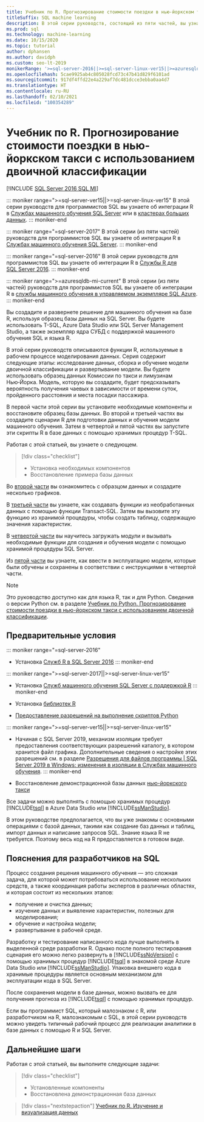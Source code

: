 ```yaml
---
title: Учебник по R. Прогнозирование стоимости поездки в нью-йоркском такси с использованием двоичной классификации
titleSuffix: SQL machine learning
description: В этой серии руководств, состоящий из пяти частей, вы узнаете, как внедрять код R в хранимые процедуры SQL Server и функции T-SQL с использованием машинного обучения SQL для прогнозирования стоимости поездки в нью-йоркском такси с помощью двоичной классификации.
ms.prod: sql
ms.technology: machine-learning
ms.date: 10/15/2020
ms.topic: tutorial
author: dphansen
ms.author: davidph
ms.custom: seo-lt-2019
monikerRange: '>=sql-server-2016||>=sql-server-linux-ver15||>=azuresqldb-mi-current'
ms.openlocfilehash: 5cae9925ab4c805028fcd73c47b41d829f6101ad
ms.sourcegitcommit: 917df4ffd22e4a229af7dc481dcce3ebba0aa4d7
ms.translationtype: HT
ms.contentlocale: ru-RU
ms.lasthandoff: 02/10/2021
ms.locfileid: "100354289"
---
```

# <a name="r-tutorial-predict-nyc-taxi-fares-with-binary-classification"></a>Учебник по R. Прогнозирование стоимости поездки в нью-йоркском такси с использованием двоичной классификации
[!INCLUDE [SQL Server 2016 SQL MI](../../includes/applies-to-version/sqlserver2016-asdbmi.md)]

::: moniker range=">=sql-server-ver15||>=sql-server-linux-ver15"
В этой серии руководств для программистов SQL вы узнаете об интеграции R в [Службах машинного обучения SQL Server](../sql-server-machine-learning-services.md) или в [кластерах больших данных](../../big-data-cluster/machine-learning-services.md).
::: moniker-end

::: moniker range="=sql-server-2017"
В этой серии (из пяти частей) руководств для программистов SQL вы узнаете об интеграции R в [Службах машинного обучения SQL Server](../sql-server-machine-learning-services.md).
::: moniker-end

::: moniker range="=sql-server-2016"
В этой серии руководств для программистов SQL вы узнаете об интеграции R в [Службы R для SQL Server 2016](../sql-server-machine-learning-services.md).
::: moniker-end

::: moniker range=">=azuresqldb-mi-current"
В этой серии (из пяти частей) руководств для программистов SQL вы узнаете об интеграции R в [службы машинного обучения в управляемом экземпляре SQL Azure](/azure/azure-sql/managed-instance/machine-learning-services-overview).
::: moniker-end

Вы создадите и развернете решение для машинного обучения на базе R, используя образец базы данных на SQL Server. Вы будете использовать T-SQL, Azure Data Studio или SQL Server Management Studio, а также экземпляр ядра СУБД с поддержкой машинного обучения SQL и языка R.

В этой серии руководств описываются функции R, используемые в рабочем процессе моделирования данных. Серия содержит следующие этапы: исследование данных, сборка и обучение модели двоичной классификации и развертывание модели. Вы будете использовать образец данных Комиссии по такси и лимузинам Нью‑Йорка. Модель, которую вы создадите, будет предсказывать вероятность получения чаевых в зависимости от времени суток, пройденного расстояния и места посадки пассажира.

В первой части этой серии вы установите необходимые компоненты и восстановите образец базы данных. Во второй и третьей частях вы создадите сценарии R для подготовки данных и обучения модели машинного обучения. Затем в четвертой и пятой частях вы запустите эти скрипты R в базе данных с помощью хранимых процедур T-SQL.

Работая с этой статьей, вы узнаете о следующем.

> [!div class="checklist"]
> + Установка необходимых компонентов
> + Восстановление примера базы данных

Во [второй части](r-taxi-classification-explore-data.md) вы ознакомитесь с образцом данных и создадите несколько графиков.

В [третьей части](r-taxi-classification-create-features.md) вы узнаете, как создавать функции из необработанных данных с помощью функции Transact-SQL. Затем вы вызовите эту функцию из хранимой процедуры, чтобы создать таблицу, содержащую значения характеристик.

В [четвертой части](r-taxi-classification-train-model.md) вы научитесь загружать модули и вызывать необходимые функции для создания и обучения модели с помощью хранимой процедуры SQL Server.

Из [пятой части](r-taxi-classification-deploy-model.md) вы узнаете, как ввести в эксплуатацию модели, которые были обучены и сохранены в соответствии с инструкциями в четвертой части.

> [!NOTE]
> Это руководство доступно как для языка R, так и для Python. Сведения о версии Python см. в разделе [Учебник по Python. Прогнозирование стоимости поездки в нью-йоркском такси с использованием двоичной классификации](r-taxi-classification-introduction.md).

## <a name="prerequisites"></a>Предварительные условия

::: moniker range="=sql-server-2016"
+ Установка [Служб R в SQL Server 2016](../install/sql-r-services-windows-install.md#verify-installation)
::: moniker-end

::: moniker range=">=sql-server-2017||>=sql-server-linux-ver15"
+ Установка [Служб машинного обучения SQL Server с поддержкой R](../install/sql-machine-learning-services-windows-install.md#verify-installation)
::: moniker-end

+ Установка [библиотек R](../package-management/r-package-information.md)

+ [Предоставление разрешений на выполнение скриптов Python](../security/user-permission.md)

::: moniker range=">=sql-server-ver15||>=sql-server-linux-ver15"
+ Начиная с SQL Server 2019, механизм изоляции требует предоставления соответствующих разрешений каталогу, в котором хранится файл графика. Дополнительные сведения о настройке этих разрешений см. в разделе [Разрешения для файлов программы | SQL Server 2019 в Windows: изменения в изоляции в Службах машинного обучения](../install/sql-server-machine-learning-services-2019.md#file-permissions).
::: moniker-end

+ Восстановление демонстрационной базы данных [нью-йоркского такси](demo-data-nyctaxi-in-sql.md)

Все задачи можно выполнять с помощью хранимых процедур [!INCLUDE[tsql](../../includes/tsql-md.md)] в Azure Data Studio или [!INCLUDE[ssManStudio](../../includes/ssmanstudio-md.md)].

В этом руководстве предполагается, что вы уже знакомы с основными операциями с базой данных, такими как создание баз данных и таблиц, импорт данных и написание запросов SQL. Знание языка R не требуется. Поэтому весь код на R предоставляется в готовом виде.

## <a name="background-for-sql-developers"></a>Пояснения для разработчиков на SQL

Процесс создания решения машинного обучения — это сложная задача, для которой может потребоваться использование нескольких средств, а также координация работы экспертов в различных областях, и которая состоит из нескольких этапов:

+ получение и очистка данных;
+ изучение данных и выявление характеристик, полезных для моделирования;
+ обучение и настройка модели;
+ развертывание в рабочей среде.

Разработку и тестирование написанного кода лучше выполнять в выделенной среде разработки R. Однако после полного тестирования сценария его можно легко развернуть в [!INCLUDE[ssNoVersion](../../includes/ssnoversion-md.md)] с помощью хранимых процедур [!INCLUDE[tsql](../../includes/tsql-md.md)] в знакомой среде Azure Data Studio или [!INCLUDE[ssManStudio](../../includes/ssmanstudio-md.md)]. Упаковка внешнего кода в хранимые процедуры является основным механизмом для эксплуатации кода в SQL Server.

После сохранения модели в базе данных, можно вызвать ее для получения прогноза из [!INCLUDE[tsql](../../includes/tsql-md.md)] с помощью хранимых процедур.

Если вы программист SQL, который малознаком с R, или разработчиком на R, малознакомым с SQL, в этой серии руководств можно увидеть типичный рабочий процесс для реализации аналитики в базе данных с помощью R и SQL Server.

## <a name="next-steps"></a>Дальнейшие шаги

Работая с этой статьей, вы выполните следующие задачи:

> [!div class="checklist"]
> + Установленные компоненты
> + Восстановлена демонстрационная база данных

> [!div class="nextstepaction"]
> [Учебник по R. Изучение и визуализация данных](r-taxi-classification-explore-data.md)